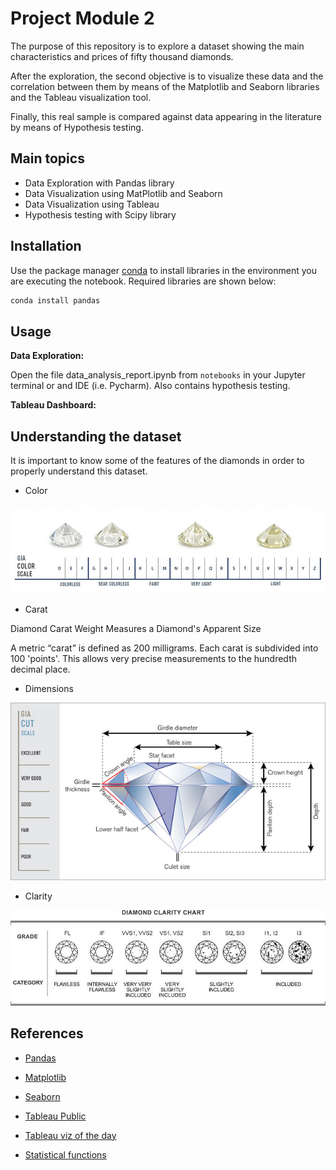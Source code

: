 # Project Module 2

The purpose of this repository is to explore a dataset showing the main characteristics and prices of fifty thousand diamonds.

After the exploration, the second objective is to visualize these data and the correlation between them by means of the Matplotlib and Seaborn libraries and the Tableau visualization tool.

Finally, this real sample is compared against data appearing in the literature by means of Hypothesis testing.

## Main topics

- Data Exploration with Pandas library
- Data Visualization using MatPlotlib and Seaborn
- Data Visualization using Tableau
- Hypothesis testing with Scipy library


## Installation

Use the package manager [conda](https://docs.conda.io/projects/conda/en/latest/user-guide/install/) to install libraries in the environment you are executing the notebook. Required libraries are shown  below:

```python
conda install pandas
```

## Usage

**Data Exploration:**

Open the file data_analysis_report.ipynb from ```notebooks``` in your Jupyter terminal or and IDE (i.e. Pycharm). Also contains hypothesis testing.

**Tableau Dashboard:**

## Understanding the dataset

It is important to know some of the features of the diamonds in order to properly understand this dataset.

- Color

![Color](./images/diamond-color-scale.png)

- Carat

Diamond Carat Weight Measures a Diamond's Apparent Size

A metric “carat” is defined as 200 milligrams. Each carat is subdivided into 100 'points'. This allows very precise measurements to the hundredth decimal place.

- Dimensions

![Dimensions](./images/GIA-Cut-Scale.png)

- Clarity

![Clarity](./images/Diamond_Clarity_Chart.png)


## References

- [Pandas](https://pandas.pydata.org/pandas-docs/stable/reference/index.html)

- [Matplotlib](https://matplotlib.org/stable/index.html)

- [Seaborn](https://seaborn.pydata.org/)

- [Tableau Public](https://public.tableau.com/s/)

- [Tableau viz of the day](https://public.tableau.com/es-es/gallery/?tab=viz-of-the-day&type=viz-of-the-day)

- [Statistical functions](https://docs.scipy.org/doc/scipy/reference/stats.html)

